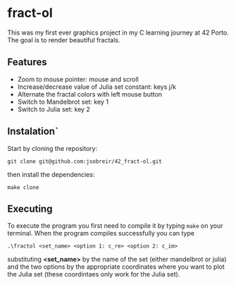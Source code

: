 # fract-ol
This was my first ever graphics project in my C learning journey at 42 Porto. The goal is to render beautiful fractals.

## Features
- Zoom to mouse pointer: mouse and scroll
- Increase/decrease value of Julia set constant: keys j/k
- Alternate the fractal colors with left mouse button
- Switch to Mandelbrot set: key 1
- Switch to Julia set: key 2

## Instalation`
Start by cloning the repository:
```
git clone git@github.com:jsobreir/42_fract-ol.git
```

then install the dependencies:
```
make clone
```

## Executing
To execute the program you first need to compile it by typing `make` on your terminal.
When the program compiles successfully you can type
```
.\fractol <set_name> <option 1: c_re> <option 2: c_im>
```
substituting **<set_name>** by the name of the set (either mandelbrot or julia) and the two options by the appropriate coordinates where you want to plot the Julia set (these coordintaes only work for the Julia set).